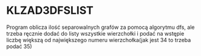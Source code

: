 # KLZAD3DFSLIST
Program oblicza ilość separowalnych grafów za pomocą algorytmu dfs,
ale trzeba ręcznie dodać do listy wszystkie wierzchołki i podać na wstępie liczbę większą od największego numeru wierzchołka(jak jest 34 to trzeba podać 35)
